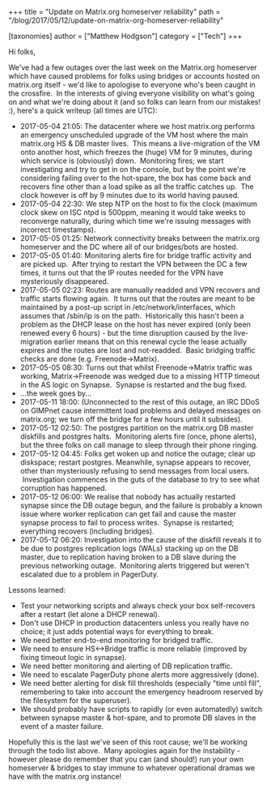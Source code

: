 +++
title = "Update on Matrix.org homeserver reliability"
path = "/blog/2017/05/12/update-on-matrix-org-homeserver-reliability"

[taxonomies]
author = ["Matthew Hodgson"]
category = ["Tech"]
+++

Hi folks,

We've had a few outages over the last week on the Matrix.org homeserver which have caused problems for folks using bridges or accounts hosted on matrix.org itself - we'd like to apologise to everyone who's been caught in the crossfire.  In the interests of giving everyone visibility on what's going on and what we're doing about it (and so folks can learn from our mistakes! :), here's a quick writeup (all times are UTC):
<ul>
 	<li>2017-05-04 21:05: The datacenter where we host matrix.org performs an emergency unscheduled upgrade of the VM host where the main matrix.org HS &amp; DB master lives.  This means a live-migration of the VM onto another host, which freezes the (huge) VM for 9 minutes, during which service is (obviously) down.  Monitoring fires; we start investigating and try to get in on the console, but by the point we're considering failing over to the hot-spare, the box has come back and recovers fine other than a load spike as all the traffic catches up.  The clock however is off by 9 minutes due to its world having paused.</li>
 	<li>2017-05-04 22:30: We step NTP on the host to fix the clock (maximum clock skew on ISC ntpd is 500ppm, meaning it would take weeks to reconverge naturally, during which time we're issuing messages with incorrect timestamps).</li>
 	<li>2017-05-05 01:25: Network connectivity breaks between the matrix.org homeserver and the DC where all of our bridges/bots are hosted.</li>
 	<li>2017-05-05 01:40: Monitoring alerts fire for bridge traffic activity and are picked up.  After trying to restart the VPN between the DC a few times, it turns out that the IP routes needed for the VPN have mysteriously disappeared.</li>
 	<li>2017-05-05 02:23: Routes are manually readded and VPN recovers and traffic starts flowing again.  It turns out that the routes are meant to be maintained by a post-up script in /etc/network/interfaces, which assumes that /sbin/ip is on the path.  Historically this hasn't been a problem as the DHCP lease on the host has never expired (only been renewed every 6 hours) - but the time disruption caused by the live-migration earlier means that on this renewal cycle the lease actually expires and the routes are lost and not-readded.  Basic bridging traffic checks are done (e.g. Freenode-&gt;Matrix).</li>
 	<li>2017-05-05 08:30: Turns out that whilst Freenode-&gt;Matrix traffic was working, Matrix-&gt;Freenode was wedged due to a missing HTTP timeout in the AS logic on Synapse.  Synapse is restarted and the bug fixed.</li>
 	<li>...the week goes by...</li>
 	<li>2017-05-11 18:00: (Unconnected to the rest of this outage, an IRC DDoS on GIMPnet cause intermittent load problems and delayed messages on matrix.org; we turn off the bridge for a few hours until it subsides).</li>
 	<li>2017-05-12 02:50: The postgres partition on the matrix.org DB master diskfills and postgres halts.  Monitoring alerts fire (once, phone alerts), but the three folks on call manage to sleep through their phone ringing.</li>
 	<li>2017-05-12 04:45: Folks get woken up and notice the outage; clear up diskspace; restart postgres. Meanwhile, synapse appears to recover, other than mysteriously refusing to send messages from local users.  Investigation commences in the guts of the database to try to see what corruption has happened.</li>
 	<li>2017-05-12 06:00: We realise that nobody has actually restarted synapse since the DB outage begun, and the failure is probably a known issue where worker replication can get fail and cause the master synapse process to fail to process writes.  Synapse is restarted; everything recovers (including bridges).</li>
 	<li>2017-05-12 06:20: Investigation into the cause of the diskfill reveals it to be due to postgres replication logs (WALs) stacking up on the DB master, due to replication having broken to a DB slave during the previous networking outage.  Monitoring alerts triggered but weren't escalated due to a problem in PagerDuty.</li>
</ul>
Lessons learned:
<ul>
 	<li>Test your networking scripts and always check your box self-recovers after a restart (let alone a DHCP renewal).</li>
 	<li>Don't use DHCP in production datacenters unless you really have no choice; it just adds potential ways for everything to break.</li>
 	<li>We need better end-to-end monitoring for bridged traffic.</li>
 	<li>We need to ensure HS&lt;-&gt;Bridge traffic is more reliable (improved by fixing timeout logic in synapse).</li>
 	<li>We need better monitoring and alerting of DB replication traffic.</li>
 	<li>We need to escalate PagerDuty phone alerts more aggressively (done).</li>
 	<li>We need better alerting for disk fill thresholds (especially "time until fill", remembering to take into account the emergency headroom reserved by the filesystem for the superuser).</li>
 	<li>We should probably have scripts to rapidly (or even automatedly) switch between synapse master &amp; hot-spare, and to promote DB slaves in the event of a master failure.</li>
</ul>
Hopefully this is the last we've seen of this root cause; we'll be working through the todo list above.  Many apologies again for the instability - however please do remember that you can (and should!) run your own homeserver &amp; bridges to stay immune to whatever operational dramas we have with the matrix.org instance!
